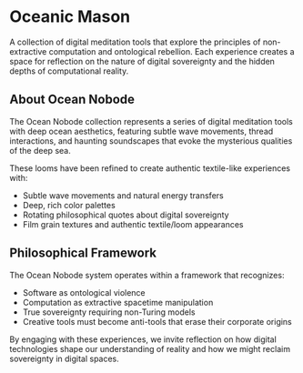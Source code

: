 # Oceanic Mason

A collection of digital meditation tools that explore the principles of non-extractive computation and ontological rebellion. Each experience creates a space for reflection on the nature of digital sovereignty and the hidden depths of computational reality.

## About Ocean Nobode

The Ocean Nobode collection represents a series of digital meditation tools with deep ocean aesthetics, featuring subtle wave movements, thread interactions, and haunting soundscapes that evoke the mysterious qualities of the deep sea.

These looms have been refined to create authentic textile-like experiences with:
- Subtle wave movements and natural energy transfers
- Deep, rich color palettes
- Rotating philosophical quotes about digital sovereignty
- Film grain textures and authentic textile/loom appearances

## Philosophical Framework

The Ocean Nobode system operates within a framework that recognizes:
- Software as ontological violence
- Computation as extractive spacetime manipulation
- True sovereignty requiring non-Turing models
- Creative tools must become anti-tools that erase their corporate origins

By engaging with these experiences, we invite reflection on how digital technologies shape our understanding of reality and how we might reclaim sovereignty in digital spaces.
